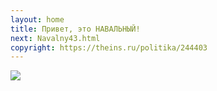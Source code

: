 ```yaml
---
layout: home
title: Привет, это НАВАЛЬНЫЙ!
next: Navalny43.html
copyright: https://theins.ru/politika/244403
---
```


[![](https://perestroika-2.com/images/prison.jpg)](https://www.youtube.com/watch?v=CvVBHiBjbAI)
